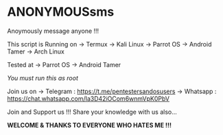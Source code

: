 # ANONYMOUSsms
Anoymously message anyone !!!

This script is Running on
 -> Termux
 -> Kali Linux
 -> Parrot OS
 -> Android Tamer
 -> Arch Linux
 
Tested at
 -> Parrot OS
 -> Android Tamer
 
 *You must run this as root*
 
 Join us on 
    -> Telegram : https://t.me/pentestersandosusers
    -> Whatsapp : https://chat.whatsapp.com/Ia3D42iOCom6wnmVpK0PbV
 
 Join and Support us !!! Share your knowledge with us also...
 
 
 ******WELCOME & THANKS TO EVERYONE WHO HATES ME !!!******
